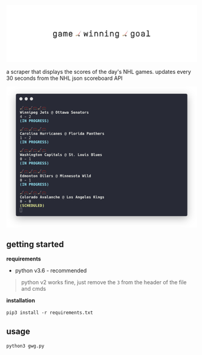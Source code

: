 ![banner](banner.png)

a scraper that displays the scores of the day's NHL games. updates every 30 seconds from the NHL json scoreboard API

<img src="./term.png" width="600" />

## getting started

**requirements**

* python v3.6 - recommended

> python v2 works fine, just remove the `3` from the header of the file and cmds

**installation**

`pip3 install -r requirements.txt`

## usage

```bash
python3 gwg.py
```